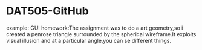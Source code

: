 # DAT505-GitHub
example: GUI
homework:The assignment was to do a art geometry,so i created a penrose triangle surrounded by the spherical wireframe.It exploits visual illusion and at a particular angle,you can se different things.
